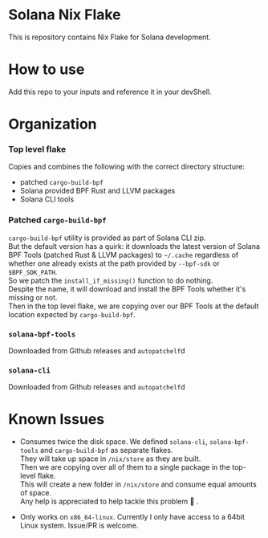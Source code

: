 # Solana Nix Flake

This is repository contains Nix Flake for Solana development.

# How to use

Add this repo to your inputs and reference it in your devShell.

# Organization

### Top level flake

Copies and combines the following with the correct directory structure:

* patched `cargo-build-bpf`
* Solana provided BPF Rust and LLVM packages
* Solana CLI tools

### Patched `cargo-build-bpf`

`cargo-build-bpf` utility is provided as part of Solana CLI zip.  
But the default version has a quirk: it downloads the latest version of Solana BPF Tools (patched Rust & LLVM packages) to `~/.cache` regardless of whether one already exists at the path provided by `--bpf-sdk` or `$BPF_SDK_PATH`.  
So we patch the `install_if_missing()` function to do nothing.  
Despite the name, it will download and install the BPF Tools whether it's missing or not.  
Then in the top level flake, we are copying over our BPF Tools at the default location expected by `cargo-build-bpf`.

### `solana-bpf-tools`

Downloaded from Github releases and `autopatchelf`d

### `solana-cli`

Downloaded from Github releases and `autopatchelf`d

# Known Issues

* Consumes twice the disk space.
	We defined `solana-cli`, `solana-bpf-tools` and `cargo-build-bpf` as separate flakes.  
	They will take up space in `/nix/store` as they are built.  
	Then we are copying over all of them to a single package in the top-level flake.  
	This will create a new folder in `/nix/store` and consume equal amounts of space.  
	Any help is appreciated to help tackle this problem 🙏 .

* Only works on `x86_64-linux`.
	Currently I only have access to a 64bit Linux system.
	Issue/PR is welcome.
